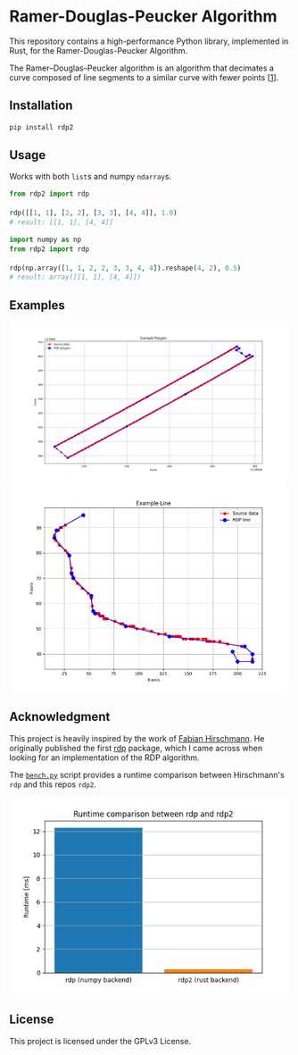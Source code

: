 # Ramer-Douglas-Peucker Algorithm

This repository contains a high-performance Python library, implemented in Rust, for the Ramer-Douglas-Peucker Algorithm.

The Ramer–Douglas–Peucker algorithm is an algorithm that decimates a curve composed of line segments to a similar curve with fewer points [[1](https://en.wikipedia.org/wiki/Ramer%E2%80%93Douglas%E2%80%93Peucker_algorithm)].


## Installation
```sh
pip install rdp2
```

## Usage
Works with both `list`s and numpy `ndarray`s. 
```py
from rdp2 import rdp

rdp([[1, 1], [2, 2], [3, 3], [4, 4]], 1.0)
# result: [[1, 1], [4, 4]]
```

```py
import numpy as np
from rdp2 import rdp

rdp(np.array([1, 1, 2, 2, 3, 3, 4, 4]).reshape(4, 2), 0.5)
# result: array([[1, 1], [4, 4]])
```

## Examples
![Example Polygon with rdp](img/example_1.png "Example Polygon with rdp")
![Example line with rdp](img/example_2.png "Example line with rdp")

## Acknowledgment 
This project is heavily inspired by the work of [Fabian Hirschmann](https://github.com/fhirschmann). He originally published the first [rdp](https://github.com/fhirschmann/rdp) package, which I came across when looking for an implementation of the RDP algorithm. 

The [`bench.py`](./python/bench.py) script provides a runtime comparison between Hirschmann's `rdp` and this repos `rdp2`.

![Runtime comparison between rdp and rdp2](img/runtime.png "Runtime comparison between rdp and rdp2")


## License
This project is licensed under the GPLv3 License.